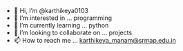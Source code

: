 - 👋 Hi, I’m @karthikeya0103
- 👀 I’m interested in ... programming
- 🌱 I’m currently learning ... python
- 💞️ I’m looking to collaborate on ... projects
- 📫 How to reach me ... karthikeya_manam@srmap.edu.in

<!---
karthikeya0103/karthikeya0103 is a ✨ special ✨ repository because its `README.md` (this file) appears on your GitHub profile.
You can click the Preview link to take a look at your changes.
--->
